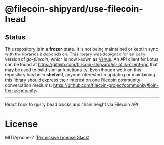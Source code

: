 @filecoin-shipyard/use-filecoin-head
====================================

## Status

This repository is in a **frozen** state. It is not being maintained or kept in sync with the libraries it depends on. This library was designed for an early version of _go-filecoin_, which is now known as [Venus](https://venus.filecoin.io/). An API client for Lotus can be found at https://github.com/filecoin-shipyard/js-lotus-client-rpc that may be used to build similar functionality. Even though work on this repository has been **shelved**, anyone interested in updating or maintaining this library should express their interest on one Filecoin community conversation mediums: <https://github.com/filecoin-project/community#join-the-community>.

---

React hook to query head blocks and chain height via Filecoin API

# License

MIT/Apache-2 ([Permissive License Stack](https://protocol.ai/blog/announcing-the-permissive-license-stack/))

